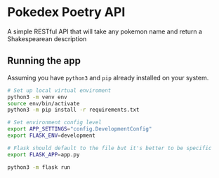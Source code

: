 # Pokedex Poetry API

A simple RESTful API that will take any pokemon name and return a Shakespearean description

## Running the app

Assuming you have `python3` and `pip` already installed on your system.

```bash
# Set up local virtual enviroment
python3 -m venv env
source env/bin/activate
python3 -m pip install -r requirements.txt

# Set environment config level
export APP_SETTINGS="config.DevelopmentConfig"
export FLASK_ENV=development

# Flask should default to the file but it's better to be specific
export FLASK_APP=app.py

python3 -m flask run
```
